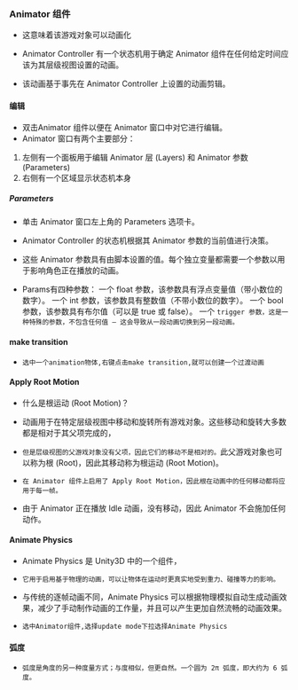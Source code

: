 ###  Animator 组件
* 这意味着该游戏对象可以动画化

* Animator Controller 有一个状态机用于确定 Animator 组件在任何给定时间应该为其层级视图设置的动画。
* 该动画基于事先在 Animator Controller 上设置的动画剪辑。

#### 编辑
* 双击Animator 组件以便在 Animator 窗口中对它进行编辑。
* Animator 窗口有两个主要部分：
1. 左侧有一个面板用于编辑 Animator 层 (Layers) 和 Animator 参数 (Parameters)
2. 右侧有一个区域显示状态机本身


##### Parameters
* 单击 Animator 窗口左上角的 Parameters 选项卡。

* Animator Controller 的状态机根据其 Animator 参数的当前值进行决策。
* 这些 Animator 参数具有由脚本设置的值。每个独立变量都需要一个参数以用于影响角色正在播放的动画。

* Params有四种参数：
一个 float 参数，该参数具有浮点变量值（带小数位的数字）。
一个 int 参数，该参数具有整数值（不带小数位的数字）。
一个 bool 参数，该参数具有布尔值（可以是 true 或 false）。
一个 `trigger 参数，这是一种特殊的参数，不包含任何值 — 这会导致从一段动画切换到另一段动画。`


#### make transition
* `选中一个animation物体,右键点击make transition,就可以创建一个过渡动画`

#### Apply Root Motion
* 什么是根运动 (Root Motion)？

* 动画用于在特定层级视图中移动和旋转所有游戏对象。这些移动和旋转大多数都是相对于其父项完成的，
* `但是层级视图的父游戏对象没有父项，因此它们的移动不是相对的。`此父游戏对象也可以称为根 (Root)，因此其移动称为根运动 (Root Motion)。

* `在 Animator 组件上启用了 Apply Root Motion，因此根在动画中的任何移动都将应用于每一帧。`
* 由于 Animator 正在播放 Idle 动画，没有移动，因此 Animator 不会施加任何动作。

#### Animate Physics
* Animate Physics 是 Unity3D 中的一个组件，
* `它用于启用基于物理的动画，可以让物体在运动时更真实地受到重力、碰撞等力的影响。`
* 与传统的逐帧动画不同，Animate Physics 可以根据物理模拟自动生成动画效果，减少了手动制作动画的工作量，并且可以产生更加自然流畅的动画效果。

* `选中Animator组件,选择update mode下拉选择Animate Physics`

#### 弧度
* `弧度是角度的另一种度量方式；与度相似，但更自然。一个圆为 2π 弧度，即大约为 6 弧度。`

